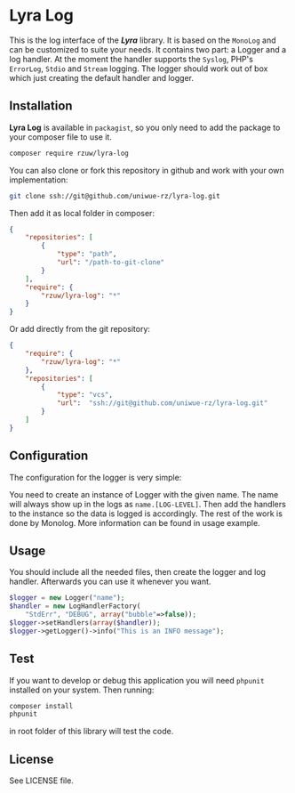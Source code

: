 # Lyra Log
This is the log interface of the ***Lyra*** library. It is based on the `MonoLog` and can be customized to suite your needs. It contains two part: a Logger and a log handler. At the moment the handler supports the `Syslog`, PHP's `ErrorLog`, `Stdio` and `Stream` logging. The logger should work out of box which just creating the default handler and logger.

## Installation
**Lyra Log** is available in `packagist`, so you only need to add the package to your composer file to use it.

```bash
composer require rzuw/lyra-log
```

You can also clone or fork this repository in github and work with your own implementation:
```bash
git clone ssh://git@github.com/uniwue-rz/lyra-log.git
```
Then add it as local folder in composer:
```json
{
    "repositories": [
        {
            "type": "path",
            "url": "/path-to-git-clone"
        }
    ],
    "require": {
        "rzuw/lyra-log": "*"
    }
}
```
Or add directly from the git repository:
```json
{
    "require": {
        "rzuw/lyra-log": "*"
    },
    "repositories": [
        {
            "type": "vcs",
            "url":  "ssh://git@github.com/uniwue-rz/lyra-log.git"
        }
    ]
}
```

## Configuration
The configuration for the logger is very simple:

You need to create an instance of Logger with the given name. The name will always show up in the logs as `name.[LOG-LEVEL]`.  Then add the handlers to the instance so the data is logged is accordingly. The rest of the work is done by Monolog. More information can be found in usage example.

## Usage
You should include all the needed files, then create the logger and log handler. Afterwards you can
use it whenever you want.

```php
$logger = new Logger("name");
$handler = new LogHandlerFactory(
    "StdErr", "DEBUG", array("bubble"=>false));
$logger->setHandlers(array($handler));
$logger->getLogger()->info("This is an INFO message");
```

## Test
If you want to develop or debug this application you will need `phpunit` installed on your system. Then running:

```bash
composer install
phpunit
```
in root folder of this library will test the code.

## License
See LICENSE file.
